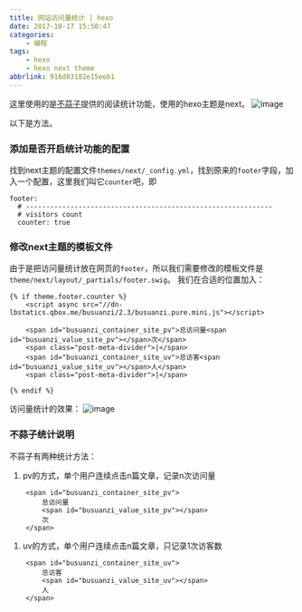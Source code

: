 ```yaml
---
title: 网站访问量统计 | hexo
date: 2017-10-17 15:50:47
categories:
    - 编程
tags:
    - hexo
    - hexo next theme
abbrlink: 916d83182e15eeb1
---
```


这里使用的是[不蒜子]提供的阅读统计功能，使用的hexo主题是next。
![image](http://oxnimkw03.bkt.clouddn.com/20171017172318.png)

以下是方法。

### 添加是否开启统计功能的配置

找到next主题的配置文件`themes/next/_config.yml`，找到原来的`footer`字段，加入一个配置，这里我们叫它`counter`吧，即
```
footer:
  # -------------------------------------------------------------
  # visitors count
  counter: true
```

### 修改next主题的模板文件

由于是把访问量统计放在网页的`footer`，所以我们需要修改的模板文件是`theme/next/layout/_partials/footer.swig`。
我们在合适的位置加入：
```
{% if theme.footer.counter %}
    <script async src="//dn-lbstatics.qbox.me/busuanzi/2.3/busuanzi.pure.mini.js"></script>

    <span id="busuanzi_container_site_pv">总访问量<span id="busuanzi_value_site_pv"></span>次</span>
    <span class="post-meta-divider">|</span>
    <span id="busuanzi_container_site_uv">总访客<span id="busuanzi_value_site_uv"></span>人</span>
    <span class="post-meta-divider">|</span>

{% endif %}
```

访问量统计的效果：
![image](http://oxnimkw03.bkt.clouddn.com/20171017165533.png)

### 不蒜子统计说明

不蒜子有两种统计方法：

1. pv的方式，单个用户连续点击n篇文章，记录n次访问量
```
    <span id="busuanzi_container_site_pv">
        总访问量
        <span id="busuanzi_value_site_pv"></span>
        次
    </span>
```

1. uv的方式，单个用户连续点击n篇文章，只记录1次访客数
```
    <span id="busuanzi_container_site_uv">
        总访客
        <span id="busuanzi_value_site_uv"></span>
        人
    </span>
```


[//]: # (These are reference links used in the body of this note and get stripped out when the markdown processor does its job. There is no need to format nicely because it shouldn't be seen. Thanks SO - http://stackoverflow.com/questions/4823468/store-comments-in-markdown-syntax)

[不蒜子]: http://busuanzi.ibruce.info/

